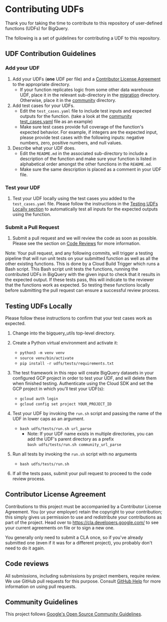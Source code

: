 # Contributing UDFs

Thank you for taking the time to contribute to this repository of user-defined
functions (UDFs) for BigQuery.

The following is a set of guidelines for contributing a UDF to this repository.

## UDF Contribution Guidelines

### Add your UDF

1.  Add your UDFs (**one** UDF per file) and a
    [Contributor License Agreement](#contributor-license-agreement) to the
    appropriate directory.
    *   If your function replicates logic from some other data warehouse UDF,
        place it in the relevant sub-directory in the
        [migration](/udfs/migration) directory. Otherwise, place it in the
        [community](/udfs/community) directory.
1.  Add test cases for your UDFs.
    *   Edit the `test_cases.yaml` file to include test inputs and expected
        outputs for the function. (take a look at the
        [community test_cases.yaml](community/test_cases.yaml) file as an
        example)
    *   Make sure test cases provide full coverage of the function's expected
        behavior. For example, if integers are the expected input, please
        provide test cases with the following inputs: negative numbers, zero,
        positive numbers, and null values.
1.  Describe what your UDF does.
    *   Edit the `README.md` in the associated sub-directory to include a
        description of the function and make sure your function is listed in
        alphabetical order amongst the other functions in the `README.md`.
    *   Make sure the same description is placed as a comment in your UDF file.

### Test your UDF

1.  Test your UDF locally using the test cases you added to the
    `test_cases.yaml` file. Please follow the instructions in the
    [Testing UDFs Locally section](#testing-udfs-locally) to automatically test
    all inputs for the expected outputs using the function.

### Submit a Pull Request

1.  Submit a pull request and we will review the code as soon as possible.
    Please see the section on [Code Reviews](#code-reviews) for more
    information.

Note: Your pull request, and any following commits, will trigger a testing
pipeline that will run unit tests on your submitted function as well as all the
other existing functions. This is done by a Cloud Build Trigger which runs a
Bash script. This Bash script unit tests the functions, running the contributed
UDFs in BigQuery with the given input to check that it results in the expected
output. If these tests pass, this will indicate to the reviewer that the
functions work as expected. So testing these functions locally before submitting
the pull request can ensure a successful review process.

## Testing UDFs Locally

Please follow these instructions to confirm that your test cases work as
expected.

1.  Change into the bigquery_utils top-level directory.

1.  Create a Python virtual environment and activate it:

    *   `python3 -m venv venv`
    *   `source venv/bin/activate`
    *   `pip install -r udfs/tests/requirements.txt`

1.  The test framework in this repo will create BigQuery datasets in your
    configured GCP project in order to test your UDF, and will delete them when
    finished testing. Authenticate using the Cloud SDK and set the GCP project
    in which you'll test your UDF(s):

    *   `gcloud auth login`
    *   `gcloud config set project YOUR_PROJECT_ID`

1.  Test your UDF by invoking the `run.sh` script and passing the name of the
    UDF in lower caps as an argument.

    *   `bash udfs/tests/run.sh url_parse`
        *   Note: If your UDF name exists in multiple directories, you can add
            the UDF's parent directory as a prefix \
            `bash udfs/tests/run.sh community_url_parse`

1.  Run all tests by invoking the `run.sh` script with no arguments

    *   `bash udfs/tests/run.sh`

1.  If all the tests pass, submit your pull request to proceed to the code
    review process.

## Contributor License Agreement

Contributions to this project must be accompanied by a Contributor License
Agreement. You (or your employer) retain the copyright to your contribution;
this simply gives us permission to use and redistribute your contributions as
part of the project. Head over to <https://cla.developers.google.com/> to see
your current agreements on file or to sign a new one.

You generally only need to submit a CLA once, so if you've already submitted one
(even if it was for a different project), you probably don't need to do it
again.

## Code reviews

All submissions, including submissions by project members, require review. We
use GitHub pull requests for this purpose. Consult
[GitHub Help](https://help.github.com/articles/about-pull-requests/) for more
information on using pull requests.

## Community Guidelines

This project follows
[Google's Open Source Community Guidelines](https://opensource.google.com/conduct/).
